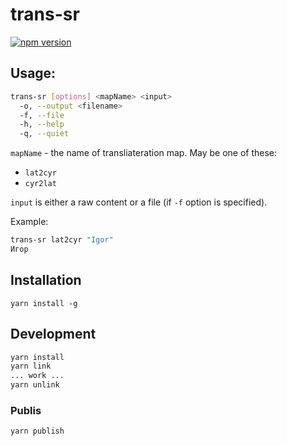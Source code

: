 # trans-sr

[![npm version](https://badge.fury.io/js/trans-sr.svg)](https://badge.fury.io/js/trans-sr)


## Usage:

```sh
trans-sr [options] <mapName> <input>
  -o, --output <filename>
  -f, --file
  -h, --help
  -q, --quiet
```

`mapName` - the name of transliateration map. May be one of these:

+ `lat2cyr`
+ `cyr2lat`

`input` is either a raw content or a file (if `-f` option is specified).

Example:

```sh
trans-sr lat2cyr "Igor"
Игор
```

## Installation

```
yarn install -g
```

## Development

```sh
yarn install
yarn link
... work ...
yarn unlink
```

### Publis

```sh
yarn publish
```
